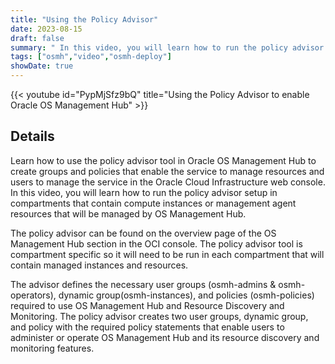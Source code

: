 ```yaml
---
title: "Using the Policy Advisor"
date: 2023-08-15
draft: false
summary: " In this video, you will learn how to run the policy advisor setup in compartments that contain compute instances and/or management agent resources that will be managed by OS Management Hub."
tags: ["osmh","video","osmh-deploy"]
showDate: true
---
```


{{< youtube id="PypMjSfz9bQ" title="Using the Policy Advisor to enable Oracle OS Management Hub" >}}

## Details

Learn how to use the policy advisor tool in Oracle OS Management Hub to create groups and policies that enable the service to manage resources and users to manage the service in the Oracle Cloud Infrastructure web console. In this video, you will learn how to run the policy advisor setup in compartments that contain compute instances or management agent resources that will be managed by OS Management Hub.

The policy advisor can be found on the overview page of the OS Management Hub section in the OCI console. The policy advisor tool is compartment specific so it will need to be run in each compartment that will contain managed instances and resources. 

The advisor defines the necessary user groups (osmh-admins & osmh-operators), dynamic group(osmh-instances), and policies (osmh-policies) required to use OS Management Hub and Resource Discovery and Monitoring. The policy advisor creates two user groups, dynamic group, and policy with the required policy statements that enable users to administer or operate OS Management Hub and its resource discovery and monitoring features.
